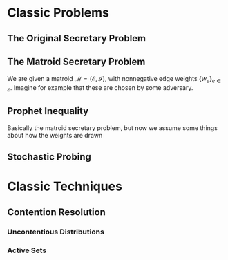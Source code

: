 # Classic Problems

## The Original Secretary Problem 

## The Matroid Secretary Problem

We are given a matroid $\mathcal{M} = (\mathcal{E}, \mathcal{I})$, with nonnegative edge weights $\{w_e\}_{e \in \mathcal{E}}$. Imagine 
for example that these are chosen by some adversary. 

## Prophet Inequality

Basically the matroid secretary problem, but now we assume some things about how the weights are drawn

## Stochastic Probing 

# Classic Techniques

## Contention Resolution

### Uncontentious Distributions

### Active Sets 


